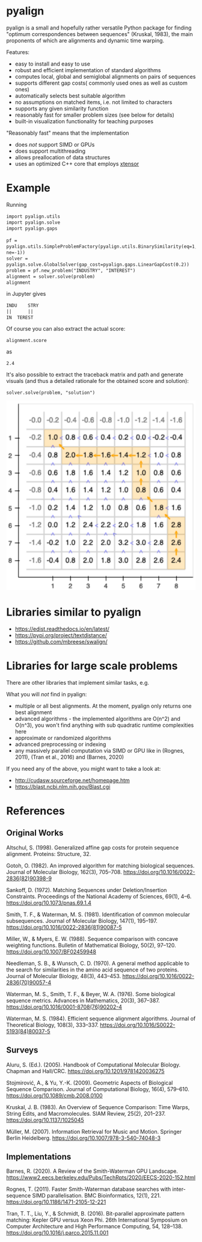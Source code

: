 # pyalign

pyalign is a small and hopefully rather versatile Python package
for finding "optimum correspondences between sequences" (Kruskal, 1983),
the main proponents of which are alignments and dynamic time warping.

Features:

* easy to install and easy to use
* robust and efficient implementation of standard algorithms
* computes local, global and semiglobal alignments on pairs of sequences
* supports different gap costs( commonly used ones as well as custom ones)
* automatically selects best suitable algorithm
* no assumptions on matched items, i.e. not limited to characters
* supports any given similarity function
* reasonably fast for smaller problem sizes (see below for details)
* built-in visualization functionality for teaching purposes

"Reasonably fast" means that the implementation

* does *not* support SIMD or GPUs
* does support multithreading
* allows preallocation of data structures
* uses an optimized C++ core that employs <a href="https://github.com/xtensor-stack/xtensor">xtensor</a>

# Example

Running

```
import pyalign.utils
import pyalign.solve
import pyalign.gaps

pf = pyalign.utils.SimpleProblemFactory(pyalign.utils.BinarySimilarity(eq=1, ne=-1))
solver = pyalign.solve.GlobalSolver(gap_cost=pyalign.gaps.LinearGapCost(0.2))
problem = pf.new_problem("INDUSTRY", "INTEREST")
alignment = solver.solve(problem)
alignment
```

in Jupyter gives

```
INDU    STRY
||      ||  
IN  TEREST  
```

Of course you can also extract the actual score:

```
alignment.score
```

as

```
2.4
```

It's also possible to extract the traceback matrix and path and generate
visuals (and thus a detailed rationale for the obtained score and solution):

```
solver.solve(problem, "solution")
```

![traceback and path](docs/traceback.svg)

# Libraries similar to pyalign

* https://edist.readthedocs.io/en/latest/
* https://pypi.org/project/textdistance/
* https://github.com/mbreese/swalign/

# Libraries for large scale problems

There are other libraries that implement similar tasks, e.g.

What you will *not* find in pyalign:

* multiple or all best alignments. At the moment, pyalign only
returns one best alignment
* advanced algorithms - the implemented algorithms are O(n^2)
and O(n^3), you won't find anything with sub quadratic runtime
complexities here
* approximate or randomized algorithms
* advanced preprocessing or indexing
* any massively parallel computation via SIMD or GPU like in
(Rognes, 2011), (Tran et al., 2016) and (Barnes, 2020)

If you need any of the above, you might want to take a look at:

* http://cudasw.sourceforge.net/homepage.htm
* https://blast.ncbi.nlm.nih.gov/Blast.cgi

# References

## Original Works

Altschul, S. (1998). Generalized affine gap costs for protein sequence alignment. Proteins: Structure, 32.

Gotoh, O. (1982). An improved algorithm for matching biological sequences. Journal of Molecular Biology, 162(3), 705–708. https://doi.org/10.1016/0022-2836(82)90398-9

Sankoff, D. (1972). Matching Sequences under Deletion/Insertion Constraints. Proceedings of
the National Academy of Sciences, 69(1), 4–6. https://doi.org/10.1073/pnas.69.1.4

Smith, T. F., & Waterman, M. S. (1981). Identification of common
molecular subsequences. Journal of Molecular Biology, 147(1), 195–197.
https://doi.org/10.1016/0022-2836(81)90087-5

Miller, W., & Myers, E. W. (1988). Sequence comparison with concave weighting functions. Bulletin of Mathematical Biology, 50(2), 97–120. https://doi.org/10.1007/BF02459948

Needleman, S. B., & Wunsch, C. D. (1970). A general method applicable
to the search for similarities in the amino acid sequence of two proteins.
Journal of Molecular Biology, 48(3), 443–453. https://doi.org/10.1016/0022-2836(70)90057-4

Waterman, M. S., Smith, T. F., & Beyer, W. A. (1976). Some biological sequence metrics.
Advances in Mathematics, 20(3), 367–387. https://doi.org/10.1016/0001-8708(76)90202-4

Waterman, M. S. (1984). Efficient sequence alignment algorithms. Journal of Theoretical Biology, 108(3), 333–337. https://doi.org/10.1016/S0022-5193(84)80037-5

## Surveys

Aluru, S. (Ed.). (2005). Handbook of Computational Molecular Biology.
Chapman and Hall/CRC. https://doi.org/10.1201/9781420036275

Stojmirović, A., & Yu, Y.-K. (2009). Geometric Aspects of Biological Sequence Comparison. Journal of Computational Biology, 16(4), 579–610. https://doi.org/10.1089/cmb.2008.0100

Kruskal, J. B. (1983). An Overview of Sequence Comparison: Time Warps,
String Edits, and Macromolecules. SIAM Review, 25(2), 201–237. https://doi.org/10.1137/1025045

Müller, M. (2007). Information Retrieval for Music and Motion. Springer Berlin Heidelberg. https://doi.org/10.1007/978-3-540-74048-3

## Implementations

Barnes, R. (2020). A Review of the Smith-Waterman GPU Landscape. https://www2.eecs.berkeley.edu/Pubs/TechRpts/2020/EECS-2020-152.html

Rognes, T. (2011). Faster Smith-Waterman database searches with inter-sequence SIMD parallelisation. BMC Bioinformatics, 12(1), 221. https://doi.org/10.1186/1471-2105-12-221

Tran, T. T., Liu, Y., & Schmidt, B. (2016). Bit-parallel approximate pattern matching: Kepler GPU versus Xeon Phi. 26th International Symposium on Computer Architecture and High Performance Computing, 54, 128–138. https://doi.org/10.1016/j.parco.2015.11.001

